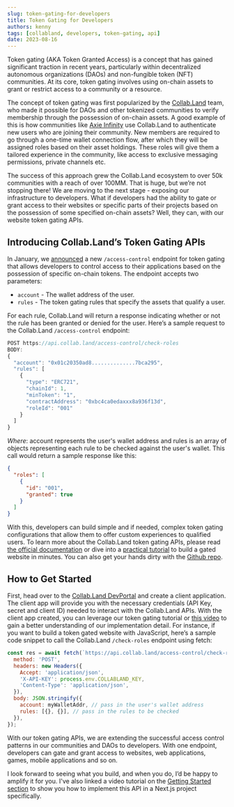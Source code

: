 ```yaml
---
slug: token-gating-for-developers
title: Token Gating for Developers
authors: kenny
tags: [collabland, developers, token-gating, api]
date: 2023-08-16
---
```


Token gating (AKA Token Granted Access) is a concept that has gained significant traction in recent years, particularly within decentralized autonomous organizations (DAOs) and non-fungible token (NFT) communities. At its core, token gating involves using on-chain assets to grant or restrict access to a community or a resource.

The concept of token gating was first popularized by the [Collab.Land](https://collab.land) team, who made it possible for DAOs and other tokenized communities to verify membership through the possession of on-chain assets. A good example of this is how communities like [Axie Infinity](https://axieinfinity.com/) use Collab.Land to authenticate new users who are joining their community. New members are required to go through a one-time wallet connection flow, after which they will be assigned roles based on their asset holdings. These roles will give them a tailored experience in the community, like access to exclusive messaging permissions, private channels etc.

The success of this approach grew the Collab.Land ecosystem to over 50k communities with a reach of over 100MM. That is huge, but we’re not stopping there! We are moving to the next stage - exposing our infrastructure to developers. What if developers had the ability to gate or grant access to their websites or specific parts of their projects based on the possession of some specified on-chain assets? Well, they can, with our website token gating APIs.

## Introducing Collab.Land’s Token Gating APIs

In January, we [announced](https://medium.com/collab-land/announcing-collab-land-token-gating-for-websites-v-1-82f41c7a6ea9) a new `/access-control` endpoint for token gating that allows developers to control access to their applications based on the possession of specific on-chain tokens.
The endpoint accepts two parameters:

- `account` - The wallet address of the user.
- `rules` - The token gating rules that specify the assets that qualify a user.

For each rule, Collab.Land will return a response indicating whether or not the rule has been granted or denied for the user. Here’s a sample request to the Collab.Land `/access-control` endpoint:

```js
POST https://api.collab.land/access-control/check-roles
BODY:
{
  "account": "0x01c20350ad8..............7bca295",
  "rules": [
    {
      "type": "ERC721",
      "chainId": 1,
      "minToken": "1",
      "contractAddress": "0xbc4ca0edaxxx8a936f13d",
      "roleId": "001"
    }
  ]
}
```

_Where_: account represents the user's wallet address and rules is an array of objects representing each rule to be checked against the user's wallet.
This call would return a sample response like this:

```json
{
  "roles": [
    {
      "id": "001",
      "granted": true
    }
  ]
}
```

With this, developers can build simple and if needed, complex token gating configurations that allow them to offer custom experiences to qualified users.
To learn more about the Collab.Land token gating APIs, please read [the official documentation](https://dev.collab.land/docs/downstream-integrations/api/token-gating) or dive into a [practical tutorial](https://dev.collab.land/docs/tutorials/token-gating-tutorial) to build a gated website in minutes. You can also get your hands dirty with the [Github repo](https://github.com/abridged/collabland-tutorials/tree/master#token-gating-website).

## How to Get Started

First, head over to the [Collab.Land DevPortal](https://dev-portal.collab.land) and create a client application. The client app will provide you with the necessary credentials (API Key, secret and client ID) needed to interact with the Collab.Land APIs. With the client app created, you can leverage our token gating tutorial or [this video](https://youtu.be/EUVdGQuD_kw) to gain a better understanding of our implementation detail.
For instance, if you want to build a token gated website with JavaScript, here’s a sample code snippet to call the Collab.Land `/check-roles` endpoint using fetch:

```js
const res = await fetch(`https://api.collab.land/access-control/check-roles`, {
  method: 'POST',
  headers: new Headers({
    Accept: 'application/json',
    'X-API-KEY': process.env.COLLABLAND_KEY,
    'Content-Type': 'application/json',
  }),
  body: JSON.stringify({
    account: myWalletAddr, // pass in the user's wallet address
    rules: [{}, {}], // pass in the rules to be checked
  }),
});
```

With our token gating APIs, we are extending the successful access control patterns in our communities and DAOs to developers. With one endpoint, developers can gate and grant access to websites, web applications, games, mobile applications and so on.

I look forward to seeing what you build, and when you do, I’d be happy to amplify it for you. I've also linked a video tutorial on the [Getting Started section](#how-to-get-started) to show you how to implement this API in a Next.js project specifically.
